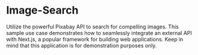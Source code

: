 # Image-Search

Utilize the powerful Pixabay API to search for compelling images. This sample use case demonstrates how to seamlessly integrate an external API with Next.js, a popular framework for building web applications. Keep in mind that this application is for demonstration purposes only.
